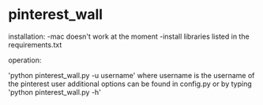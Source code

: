 pinterest_wall
==============
installation:
-mac doesn't work at the moment
-install libraries listed in the requirements.txt

operation: 

'python pinterest_wall.py -u username'
where username is the username of the pinterest user
additional options can be found in config.py or by typing 'python pinterest_wall.py -h'
